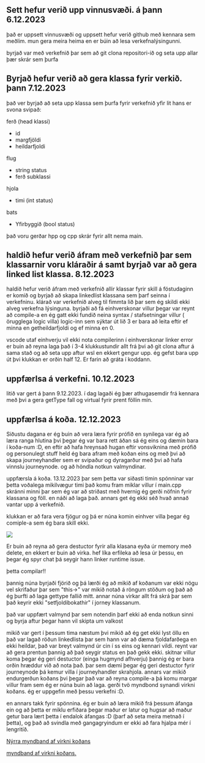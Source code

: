 
## Sett hefur verið upp vinnusvæði. á þann 6.12.2023

<p>það er uppsett vinnusvæði og uppsett hefur verið github með kennara sem meðlim.
mun gera meira heima en er búin að lesa verkefnalýsingunni.</p>

<p>byrjað var með verkefnið þar sem að git clona repositori-ið og seta upp allar þær skrár sem þurfa</p>

## Byrjað hefur verið að gera klassa fyrir verkið. þann 7.12.2023

<p>það ver byrjað að seta upp klassa sem þurfa fyrir verkefnið yfir lit hans er svona svipað:</p>

<p>ferð (head klassi) </p>
    <ul>
        <li> id </li>
        <li>margfjöldi </li>
        <li>heildarfjoldi</li>
    </ul>
<p>flug </p> 
    <ul>
        <li>string status</li>
        <li>ferð subklassi</li>
    </ul>
<p>hjola</p>
    <ul>
        <li>timi (int status)</li>
    </ul>

<p>bats</p>
    <ul>
        <li>Yfirbyggið (bool status)</li>
    </ul>

<p>það voru gerðar hpp og cpp skrár fyrir allt nema main.</p>

## haldið hefur verið áfram með verkefnið þar sem klassarnir voru kláraðir á samt byrjað var að gera linked list klassa. 8.12.2023

<p>haldið hefur verið áfram með verkefnið allir klassar fyrir skill á föstudaginn er komið og byrjað að skapa linkedlist klassana sem þarf seinna í verkefninu.
klárað var verkefnið alveg til fimmta lið þar sem ég skildi ekki alveg verkefna lýsinguna. byrjaði að fá einhverskonar villur þegar var reynt að compile-a en ég gatt ekki fundið neina syntax / stafsetningar villur ( örugglega logic villa)
logic-inn sem sýktar út lið 3 er bara að leita eftir ef minna en getheildarfjoldi og ef minna en 0. </p>

<p>vscode utaf einhverju vil ekki nota compilerinn í einhverskonar linker error er buin að reyna laga það í 3-4 klukkustundir allt frá þvi að git clona aftur á sama stað og að seta upp aftur wsl en ekkert gengur upp. 
ég gefst bara upp út þvi klukkan er orðin half 12. Er farin að gráta í koddann. </p>

## uppfærlsa á verkefni. 10.12.2023

<p>litið var gert á þann 9.12.2023. í dag lagaði ég þær athugasemdir frá kennara með þvi a gera getType fall og virtual fyrir prent föllin mín.</p>

## uppfærlsa á koða. 12.12.2023

<p>Siðustu dagana er ég buin að vera læra fyrir prófið en synilega var ég að læra ranga hlutina þvi þegar ég var bara rett áðan sá ég eins og dæmin bara í koða-num :D,
en eftir að hafa hreynsað hugan eftir vonsviknina með prófið og personulegt stuff held ég bara afram með koðan eins og með þvi að skapa journeyhandler sem er svipaður og dyragarður með þvi að hafa vinnslu journeynode.
og að höndla notkun valmyndinar.</p>

<p>uppfærsla á koða. 13.12.2023
þar sem þetta var siðasti timin spónninar var þetta voðalega mikilvægur timi það komu fram miklar villur í main.cpp skránni minni þar sem ég var að striðast með hvernig ég gerði nöfnin fyrir klassana og föll. en náði að laga það.
annars get ég ekki séð hvað annað vantar upp á verkefnið.</p>


<p> klukkan er að fara vera fjögur og þá er núna komin einhver villa þegar ég comiple-a sem ég bara skill ekki.</p>
<img src="https://cdn.discordapp.com/attachments/770413099111022625/1184524284828340294/image.png?ex=658c4934&is=6579d434&hm=b17c67ea168b6652940c651f7f76a5517873e569da72d6d3b37d94e47eb00eaa&"> </img>

<p> Er buin að reyna að gera destuctor fyrir alla klasana eyða úr memory með delete, en ekkert er buin að virka. 
hef líka erfileka að lesa úr þessu, en þegar ég spyr chat þá seygir hann linker runtime issue. </p>

<p>þetta compilar!! </p>

<p> þannig núna byrjaði fjörið og þá lærði ég að mikið af koðanum var ekki nögu vel skrifaður þar sem "this->" var mikið notað á röngum stöðum og það að ég þurfti að laga gettype fallið mitt.
annar núna virkar allt frá skrá þar sem það keyrir ekki "setfjoldibokathir" í jorney klassanum. </p>

<p> það var uppfært valmynd þar sem notendin þarf ekki að enda notkun sinni og byrja aftur þegar hann vil skipta um valkost </p>

<p> mikið var gert í þessum tima næstum þvi mikið að ég get ekki lyst öllu en það var lagað röðun linkedlista þar sem hann var að dæma fjoldafarðega en ekki heildar, það var breyt valmynd úr cin í ss eins og kennari vildi. reynt var að gera prentun þannig að það seygir status en það gekk ekki. skitnar villur koma þegar ég geri destuctor (einga hugmynd afhverju) þannig ég er bara orðin hræddur við að nota það. þar sem dæmi þegar ég geri destuctor fyrir journeynode þá kemur villa í journeyhandler skrahjola. annars var mikið endurgerðun koðans þvi þegar það var að reyna compile-a þá komu margar villur fram sem ég er núna buin að laga. gerði tvö myndbond synandi virkni koðans. ég er uppgefin með þessu verkefni :D. 

en annars takk fyrir spönnina. ég er buin að læra mikið frá þessum áfanga ein og að þetta er miklu erfiðara þegar maður er latur og hugsar að maður getur bara lært þetta í endalok áfangas :D (þarf að seta meira metnað í þetta), og það að svindla með gangagryindum er ekki að fara hjalpa mér í lengritíð. 
</p>

[Nýrra myndband af virkni koðans](https://youtu.be/FWx9SFCCxho "myndband af virkni koðans.")

[myndband af virkni koðans.](https://youtu.be/S0HHI26EdWg "myndband af virkni koðans.")


